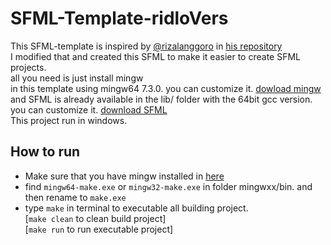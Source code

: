 # SFML-Template-ridloVers

This SFML-template is inspired by [@rizalanggoro](https://github.com/rizalanggoro) in [his repository](https://github.com/rizalanggoro/sfml-starter-v2) <br>
I modified that and created this SFML to make it easier to create SFML projects. <br>
all you need is just install mingw <br>
in this template using mingw64 7.3.0. you can customize it. [dowload mingw](https://www.mingw-w64.org/downloads/) <br>
and SFML is already available in the lib/ folder with the 64bit gcc version. you can customize it. [download SFML](https://www.sfml-dev.org/download.php) <br>
This project run in windows.
## How to run
- Make sure that you have mingw installed in [here](https://www.mingw-w64.org/downloads/)
- find `mingw64-make.exe` or `mingw32-make.exe` in folder mingwxx/bin. and then rename to `make.exe`
- type `make` in terminal to executable all building project. <br>[`make clean` to clean build project] <br>[`make run` to run executable project] 